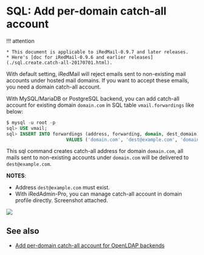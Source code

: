 # SQL: Add per-domain catch-all account

!!! attention

    * This document is applicable to iRedMail-0.9.7 and later releases.
    * Here's [doc for iRedMail-0.9.6 and earlier releases](./sql.create.catch-all-20170701.html).

With default setting, iRedMail will reject emails sent to non-existing mail
accounts under hosted mail domains. If you want to accept these emails, you
need a domain catch-all account.

With MySQL/MariaDB or PostgreSQL backend, you can add catch-all account for
existing domain `domain.com` in SQL table `vmail.forwardings` like below:

```sql
$ mysql -u root -p
sql> USE vmail;
sql> INSERT INTO forwardings (address, forwarding, domain, dest_domain)
                      VALUES ('domain.com', 'dest@example.com', 'domain.com', 'example.com');
```

This sql command creates catch-all address for domain `domain.com`, all mails
sent to non-existing accounts under `domain.com` will be delivered to
`dest@example.com`.

__NOTES__:

- Address `dest@example.com` must exist.
- With iRedAdmin-Pro, you can manage catch-all account in domain
  profile directly. Screenshot attached.

![](./images/iredadmin/domain_profile_catchall.png)

## See also

* [Add per-domain catch-all account for OpenLDAP backends](./ldap.add.catch-all.html)
